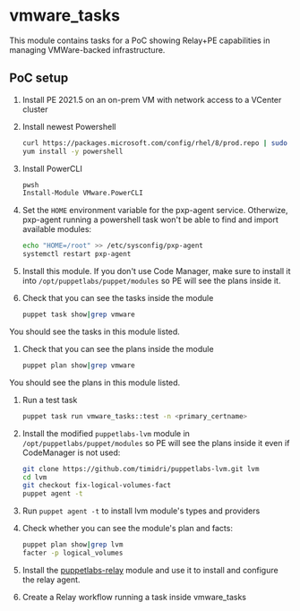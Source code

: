 # vmware_tasks

This module contains tasks for a PoC showing Relay+PE capabilities in managing VMWare-backed infrastructure.

## PoC setup

1. Install PE 2021.5 on an on-prem VM with network access to a VCenter cluster
1. Install newest Powershell

    ```bash
    curl https://packages.microsoft.com/config/rhel/8/prod.repo | sudo tee /etc/yum.repos.d/microsoft.repo
    yum install -y powershell
    ```

1. Install PowerCLI

    ```bash
    pwsh
    Install-Module VMware.PowerCLI
    ```

1. Set the `HOME` environment variable for the pxp-agent service. Otherwize, pxp-agent running a powershell task won't be able to find and import available modules:

     ```bash
    echo "HOME=/root" >> /etc/sysconfig/pxp-agent
    systemctl restart pxp-agent
    ```

1. Install this module. If you don't use Code Manager, make sure to install it into `/opt/puppetlabs/puppet/modules` so PE will see the plans inside it.
1. Check that you can see the tasks inside the module

    ```bash
    puppet task show|grep vmware
    ```

  You should see the tasks in this module listed.

1. Check that you can see the plans inside the module

    ```bash
    puppet plan show|grep vmware
    ```

  You should see the plans in this module listed.

1. Run a test task

    ```bash
    puppet task run vmware_tasks::test -n <primary_certname>
    ```

1. Install the modified `puppetlabs-lvm` module in `/opt/puppetlabs/puppet/modules` so PE will see the plans inside it even if CodeManager is not used:

    ```bash
    git clone https://github.com/timidri/puppetlabs-lvm.git lvm
    cd lvm
    git checkout fix-logical-volumes-fact
    puppet agent -t
    ```

1. Run `puppet agent -t` to install lvm module's types and providers
1. Check whether you can see the module's plan and facts:

    ```bash
    puppet plan show|grep lvm
    facter -p logical_volumes
    ```

1. Install the [puppetlabs-relay](https://forge.puppet.com/modules/puppetlabs/relay) module and use it to install and configure the relay agent.
1. Create a Relay workflow running a task inside vmware_tasks
